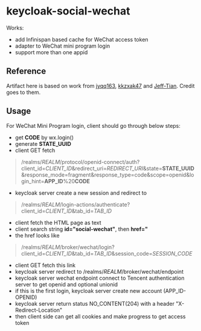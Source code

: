 # keycloak-social-wechat
Works:
- add Infinispan based cache for WeChat access token
- adapter to WeChat mini program login
- support more than one appid

## Reference
Artifact here is based on work from 
[jyqq163](https://github.com/jyqq163/keycloak-services-social-weixin),
[kkzxak47](https://github.com/kkzxak47/keycloak-services-social-wechatwork) and 
[Jeff-Tian](https://github.com/Jeff-Tian/keycloak-services-social-weixin).
Credit goes to them.

## Usage
For WeChat Mini Program login, client should go through below steps:
- get **CODE** by wx.login()
- generate **STATE_UUID**
- client GET fetch
> /realms/*REALM*/protocol/openid-connect/auth?client_id=*CLIENT_ID*&redirect_uri=*REDIRECT_URI*&state=**STATE_UUID**&response_mode=fragment&response_type=code&scope=openid&login_hint=**APP_ID**%20**CODE**
- keycloak server create a new session and redirect to
> /realms/*REALM*/login-actions/authenticate?client_id=*CLIENT_ID*&tab_id=*TAB_ID*
- client fetch the HTML page as text
- client search string **id="social-wechat"**, then **href="**
- the href looks like
> /realms/*REALM*/broker/wechat/login?client_id=*CLIENT_ID*&amp;tab_id=*TAB_ID*&amp;session_code=*SESSION_CODE*
- client GET fetch this link
- keycloak server redirect to /realms/*REALM*/broker/wechat/endpoint
- keycloak server wechat endpoint connect to Tencent authentication server to get openid and optional unionid
- if this is the first login, keycloak server create new account (APP_ID-OPENID)
- keycloak server return status NO_CONTENT(204) with a header "X-Redirect-Location"
- then client side can get all cookies and make progress to get access token